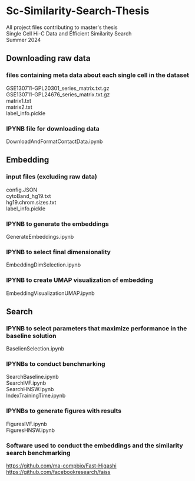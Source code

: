 # Sc-Similarity-Search-Thesis
All project files contributing to master's thesis  
Single Cell Hi-C Data and Efficient Similarity Search  
Summer 2024

## Downloading raw data  
### files containing meta data about each single cell in the dataset  
GSE130711-GPL20301_series_matrix.txt.gz  
GSE130711-GPL24676_series_matrix.txt.gz  
matrix1.txt  
matrix2.txt  
label_info.pickle  

### IPYNB file for downloading data  
DownloadAndFormatContactData.ipynb  

## Embedding
### input files (excluding raw data)  
config.JSON  
cytoBand_hg19.txt  
hg19.chrom.sizes.txt  
label_info.pickle  

### IPYNB to generate the embeddings  
GenerateEmbeddings.ipynb  

### IPYNB to select final dimensionality  
EmbeddingDimSelection.ipynb  

### IPYNB to create UMAP visualization of embedding  
EmbeddingVisualizationUMAP.ipynb  

## Search  
### IPYNB to select parameters that maximize performance in the baseline solution  
BaselienSelection.ipynb  

### IPYNBs to conduct benchmarking  
SearchBaseline.ipynb  
SearchIVF.ipynb  
SearchHNSW.ipynb  
IndexTrainingTime.ipynb  

### IPYNBs to generate figures with results  
FiguresIVF.ipynb  
FiguresHNSW.ipynb    

### Software used to conduct the embeddings and the similarity search benchmarking  
https://github.com/ma-compbio/Fast-Higashi  
https://github.com/facebookresearch/faiss  
